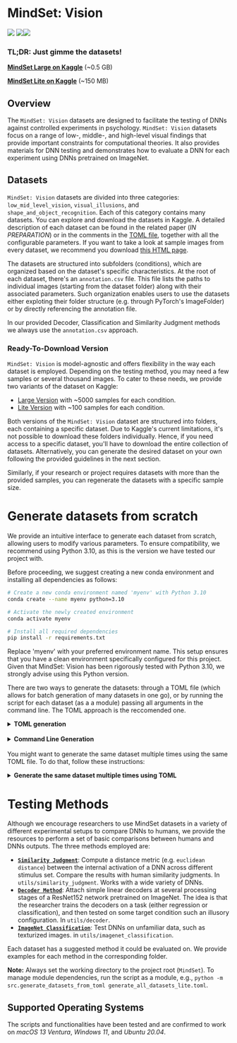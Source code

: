 # MindSet: Vision
![](https://i.ibb.co/pvTVHKw/0-05254-67.png)     ![](https://i.ibb.co/4SvMvCt/28.png)![](https://i.ibb.co/9N4YVxF/c-0.png)


### TL;DR: Just gimme the datasets!
**[MindSet Large on Kaggle](https://www.kaggle.com/datasets/mindsetvision/mindset)** (~0.5 GB)


**[MindSet Lite on Kaggle](https://www.kaggle.com/datasets/mindsetvision/mindset-lite)**  (~150 MB)


## Overview
The `MindSet: Vision` datasets are designed to facilitate the testing of DNNs against controlled experiments in psychology. `MindSet: Vision` datasets focus on a range of low-, middle-, and high-level visual findings that provide important constraints for computational theories. It also provides materials for DNN testing and demonstrates how to evaluate a DNN for each experiment using DNNs pretrained on ImageNet.



## Datasets

`MindSet: Vision` datasets are divided into three categories: `low_mid_level_vision`, `visual_illusions`, and `shape_and_object_recognition`. Each of this category contains many datasets. You can explore and download the datasets in Kaggle. A detailed description of each dataset can be found in the related paper (*IN PREPARATION*) or in the comments in the [TOML file](generate_all_datasets.toml), together with all the configurable parameters. If you want to take a look at sample images from every dataset, we recommend you download [this HTML page](https://htmlpreview.github.io/?https://github.com/MindSetVision/mindset-vision/blob/master/tests/small_black_bg/summary.html).

The datasets are structured into subfolders (conditions), which are organized based on the dataset's specific characteristics. At the root of each dataset, there's an `annotation.csv` file. This file lists the paths to individual images (starting from the dataset folder) along with their associated parameters. Such organization enables users to use the datasets either exploting their folder structure (e.g. through PyTorch's  ImageFolder) or by directly referencing the annotation file.

 In our provided Decoder, Classification and Similarity Judgment methods we always use the `annotation.csv` approach.

### Ready-To-Download Version

`MindSet: Vision` is model-agnostic and offers flexibility in the way each dataset is employed. Depending on the testing method, you may need a few samples or several thousand images. To cater to these needs, we provide two variants of the dataset on Kaggle:

- [Large Version](https://www.kaggle.com/datasets/valerio1988/mindset) with ~5000 samples for each condition.
- [Lite Version](https://www.kaggle.com/datasets/valerio1988/mindset-lite) with ~100 samples for each condition.


Both versions of the `MindSet: Vision` dataset are structured into folders, each containing a specific dataset. Due to Kaggle's current limitations, it's not possible to download these folders individually. Hence, if you need access to a specific dataset, you'll have to download the entire collection of datasets. Alternatively, you can generate the desired dataset on your own following the provided guidelines in the next section.

Similarly, if your research or project requires datasets with more than the provided samples, you can regenerate the datasets with a specific sample size. 

# Generate datasets from scratch
We provide an intuitive interface to generate each dataset from scratch, allowing users to modify various parameters. To ensure compatibility, we recommend using Python 3.10, as this is the version we have tested our project with.

Before proceeding, we suggest creating a new conda environment and installing all dependencies as follows:

```bash
# Create a new conda environment named 'myenv' with Python 3.10
conda create --name myenv python=3.10

# Activate the newly created environment
conda activate myenv

# Install all required dependencies
pip install -r requirements.txt
```
Replace 'myenv' with your preferred environment name. This setup ensures that you have a clean environment specifically configured for this project. Given that MindSet: Vision has been rigorously tested with Python 3.10, we strongly advise using this Python version.


There are two ways to generate the datasets: through a TOML file (which allows for batch generation of many datasets in one go), or by running the script for each dataset (as a a module) passing all arguments in the command line. The TOML approach is the reccomended one. 


<details><summary><b>TOML generation</b></summary>
<br>

You can either generate one single dataset with this approach, or several (all) of them. 
This is done through a TOML configuration file, a simple text file that specifies what datasets should be generated, and what parameters to use for each one of them. The TOML file used to generate the lite and the full version uploaded to Kaggle are provided in the root folder: [`generate_all_datasets.toml`](generate_all_datasets.toml) and [`generate_all_datasets_lite.toml`](generate_all_datasets_lite.toml).
The file contains a series of config options for each dataset. For example, the dataset `un_crowding` in the category `low_mid_level_vision` is specified as:

```toml
["low_mid_level_vision/un_crowding"]
# The size of the canvas. If called through command line, a string in the format NxM eg `224x224`.
canvas_size = [ 224, 224,]
# Specify the background color. Could be a list of RGB values, or `rnd-uniform` for a random (but uniform) color. If called from command line, the RGB value must be a string in the form R_G_B
background_color = [ 0, 0, 0,]
# Specify whether we want to enable antialiasing
antialiasing = false
# What to do if the dataset folder is already present? Choose between [overwrite], [skip]
behaviour_if_present = "overwrite"
# The number of samples for each vernier type (left/right orientation) and condition. The vernier is places inside a flanker.
num_samples_vernier_inside = 5000
# The number of samples for each vernier type (left/right orientation) and condition. The vernier is placed outside of the flankers
num_samples_vernier_outside = 5000
# Specify whether the size of the shapes will vary across samples
random_size = true
# The folder containing the data. It will be created if doesn't exist. The default will match the folder structure of the generation script 
output_folder = "data/low_mid_level_vision/un_crowding"
```

To regenerate datasets:

1. We suggest to not modify the original TOML files but duplicate them: create a file  `my_datasets.toml`.
2. Copy over from `generate_all_datasets.toml` only the config options for the datasets you want to generate (for example, the code block above to generate just the Crowding/Uncrowding dataset) .
3. Adjust parameters in the config as needed. For example set `num_samples_vernier_inside = 50` and `num_samples_vernier_outside=50` for a quick test.  
4. From the root directory, execute `python -m src.generate_datasets_from_toml my_datasets.toml`.

The generated dataset will be saved in the `output_folder` specified in the TOML file.
Of course, you can simply run `python -m src.generate_datasets_from_toml generate_all_datasets.toml` to regenerate all dataset with default parameters. Note that this will take a while, as there are 30+ datasets! 

</details>
<br>
<details>
<summary> <b>Command Line Generation </b></summary>
<br>
From the root folder, call the desired script. For example:

```python
python -m src.generate_datasets.visual_illusions.ebbinghaus_illusion.generate_dataset
```
to generate the Ebbinghaus Illusion with default parameters in the default folder (`data/visual_illusions/ebbinghaus_illusion`). Add `-h` at the end of the line above to see all possible command line arguments:

```
--output_folder OUTPUT_FOLDER, -o OUTPUT_FOLDER
                    The folder containing the data. It will be created if doesn't exist. The default will match the folder structure of the generation script
--canvas_size CANVAS_SIZE, -csize CANVAS_SIZE
                    The size of the canvas. If called through command line, a string in the format NxM eg `224x224`.
--background_color BACKGROUND_COLOR, -bg BACKGROUND_COLOR
                    Specify the background color. Could be a list of RGB values, or `rnd-uniform` for a random (but uniform) color. If called from command line, the RGB value must be a
                    string in the form R_G_B
--antialiasing, -antial
                    Specify whether we want to enable antialiasing
--behaviour_if_present BEHAVIOUR_IF_PRESENT, -if_pres BEHAVIOUR_IF_PRESENT
                    What to do if the dataset folder is already present? Choose between [overwrite], [skip]
--num_samples_scrambled NUM_SAMPLES_SCRAMBLED, -nss NUM_SAMPLES_SCRAMBLED
                    How many samples to generated for the scrambled up conditions
--num_samples_illusory NUM_SAMPLES_ILLUSORY, -nsi NUM_SAMPLES_ILLUSORY
                    How many samples to generated for the illusory conditions (small and big flankers)
```

Specify the ones you wish to modify:

```python
python -m src.generate_datasets.visual_illusions.ebbinghaus_illusion.generate_dataset --num_samples_scrambled 500000
```

Note: Due to the way the datasets are organized, `-h` won't report the default values for the arguments. However all defaults are showed in the [`TOML file`](generate_all_datasets.toml).
</details>
<br>
You might want to generate the same dataset multiple times using the same TOML file. To do that, follow these instructions:
<br>

<p>
<details> <summary> <b>Generate the same dataset multiple times using TOML </b></summary> 

## 
If you need to generate the same dataset multiple times, each with different configurations or parameters, you can include multiple configurations for the same dataset within a single TOML file. However, TOML requires each table (denoted by names within [square brackets]) to have a unique name. To accomplish this, you can use different suffixes or identifiers for each configuration, like so:
```TOML
["low_mid_level_vision/un_crowding.TRAIN"]
...
output_folder = 'blabla/train'

["low_mid_level_vision/un_crowding.EVAL"]
...
output_folder = 'blabla/eval'
```
In this example, `TRAIN` and `EVAL` are distinct identifiers that allow you to define different settings for the same dataset under the `low_mid_level_vision/un_crowding` category. Ensure that the main name remains consistent, as it is used to locate the corresponding dataset generation file in the `src/generate_datasets` folder.
</details>
</p>

# Testing Methods
Although we encourage researchers to use MindSet datasets in a variety of different experimental setups to compare DNNs to humans, we provide the resources to perform a set of basic comparisons between humans and DNNs outputs.
The three methods employed are: 


- **[`Similarity Judgment`](src/utils/similarity_judgment/README.md)**: Compute a distance metric (e.g. `euclidean distance`) between the internal activation of a DNN across different stimulus set. Compare the results with human similarity judgments. In `utils/similarity_judgment`. Works with a wide variety of DNNs. 
- **[`Decoder Method`](src/utils/decoder/README.md)**: Attach simple linear decoders at several processing stages of a ResNet152 network pretrained on ImageNet. The idea is that the researcher trains the decoders on a task (either regression or classification), and then tested on some target condition such an illusory configuration. In `utils/decoder`. 
- **[`ImageNet Classification`](src/utils/imagenet_classification/README.md)**: Test DNNs on unfamiliar data, such as texturized images. in `utils/imagenet_classification`.

Each dataset has a suggested method it could be evaluated on. We provide examples for each method in the corresponding folder.

**Note:** Always set the working directory to the project root (`MindSet`). To manage module dependencies, run the script as a module, e.g., `python -m src.generate_datasets_from_toml generate_all_datasets_lite.toml`.



## Supported Operating Systems
The scripts and functionalities have been tested and are confirmed to work on *macOS 13 Ventura*, *Windows 11*, and *Ubuntu 20.04*.

<!-- ## Similarity Judgement
[![Demo for Similarity Judgement](assets/similarity_judgement.png)](https://youtu.be/a7k5viGmxnk)
 -->


